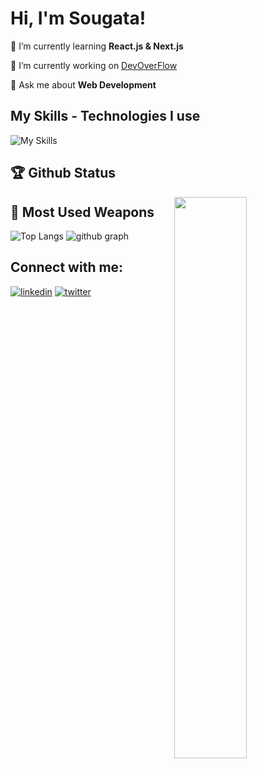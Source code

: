 # Hi, I'm Sougata! 

🌱 I’m currently learning **React.js & Next.js**

🔭 I’m currently working on [DevOverFlow](https://github.com/sougatadas9874/DevOverFlow)

💬 Ask me about **Web Development**

## My Skills - Technologies I use
![My Skills](https://skillicons.dev/icons?i=html,css,js,ts,react,,tailwind,nodejs,git,github,vercel)


## 🏆 Github Status 
<img  src="https://github-stats-lemon.vercel.app/api?username=sougatadas9874&show_icons=true&hide_border=true&theme=tokyonight" width="48%" align="right" >


## 🌟 Most Used Weapons 
![Top Langs](https://github-readme-stats.vercel.app/api/top-langs?username=adrianhajdin&show_icons=true&locale=en&layout=compact&theme=tokyonight)
![github graph](https://github-readme-activity-graph.vercel.app/graph?username=adrianhajdin&theme=react-dark)


## Connect with me:
[![linkedin](https://skillicons.dev/icons?i=linkedin)](https://www.linkedin.com/in/sougata-das-680a97287/)
[![twitter](https://skillicons.dev/icons?i=twitter)](https://twitter.com/sougata_9874)
